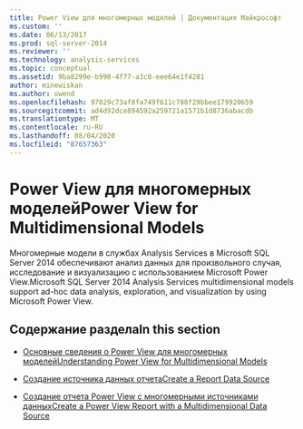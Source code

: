 ```yaml
---
title: Power View для многомерных моделей | Документация Майкрософт
ms.custom: ''
ms.date: 06/13/2017
ms.prod: sql-server-2014
ms.reviewer: ''
ms.technology: analysis-services
ms.topic: conceptual
ms.assetid: 9ba8299e-b990-4f77-a3c0-eee64e1f4281
author: minewiskan
ms.author: owend
ms.openlocfilehash: 97029c73af8fa749f611c788f29bbee179920659
ms.sourcegitcommit: ad4d92dce894592a259721a1571b1d8736abacdb
ms.translationtype: MT
ms.contentlocale: ru-RU
ms.lasthandoff: 08/04/2020
ms.locfileid: "87657363"
---
```

# <a name="power-view-for-multidimensional-models"></a><span data-ttu-id="ec69c-102">Power View для многомерных моделей</span><span class="sxs-lookup"><span data-stu-id="ec69c-102">Power View for Multidimensional Models</span></span>
  <span data-ttu-id="ec69c-103">Многомерные модели в службах Analysis Services в Microsoft SQL Server 2014 обеспечивают анализ данных для произвольного случая, исследование и визуализацию с использованием Microsoft Power View.</span><span class="sxs-lookup"><span data-stu-id="ec69c-103">Microsoft SQL Server 2014 Analysis Services multidimensional models support ad-hoc data analysis, exploration, and visualization by using Microsoft Power View.</span></span>  
  
## <a name="in-this-section"></a><span data-ttu-id="ec69c-104">Содержание раздела</span><span class="sxs-lookup"><span data-stu-id="ec69c-104">In this section</span></span>  
  
-   [<span data-ttu-id="ec69c-105">Основные сведения о Power View для многомерных моделей</span><span class="sxs-lookup"><span data-stu-id="ec69c-105">Understanding Power View for Multidimensional Models</span></span>](power-view-for-multidimensional-models.md)  
  
-   [<span data-ttu-id="ec69c-106">Создание источника данных отчета</span><span class="sxs-lookup"><span data-stu-id="ec69c-106">Create a Report Data Source</span></span>](create-a-report-data-source.md)  
  
-   [<span data-ttu-id="ec69c-107">Создание отчета Power View с многомерными источниками данных</span><span class="sxs-lookup"><span data-stu-id="ec69c-107">Create a Power View Report with a Multidimensional Data Source</span></span>](create-a-power-view-report-with-a-multidimensional-data-source.md)  
  
  
